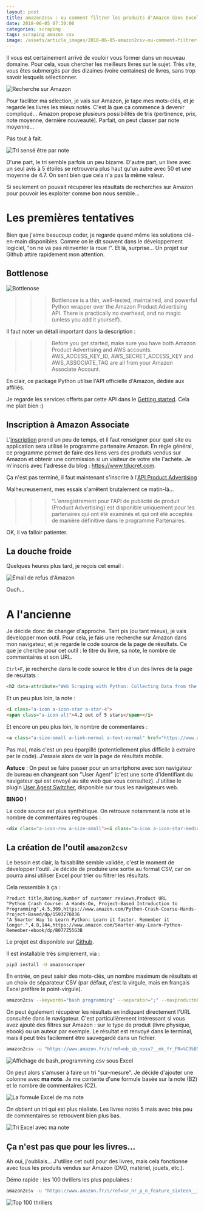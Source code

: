 ```yaml
---
layout: post
title: amazon2csv : ou comment filtrer les produits d'Amazon dans Excel
date: 2018-06-05 07:30:00
categories: scraping
tags: scraping amazon csv
image: /assets/article_images/2018-06-05-amazon2csv-ou-comment-filtrer-les-produits-d-amazon-dans-excel/bibliotheque.jpg
---
```


Il vous est certainement arrivé de vouloir vous former dans un nouveau domaine. Pour cela, vous chercher les meilleurs livres sur le sujet.
Très vite, vous êtes submergés par des dizaines (voire centaines) de livres, sans trop savoir lesquels sélectionner.

![Recherche sur Amazon](/assets/article_images/2018-06-05-amazon2csv-ou-comment-filtrer-les-produits-d-amazon-dans-excel/recherche_bash_programming.png)

Pour faciliter ma sélection, je vais sur Amazon, je tape mes mots-clés, et je regarde les livres les mieux notés.
C'est là que ça commence à devenir compliqué...
Amazon propose plusieurs possibilités de tris (pertinence, prix, note moyenne, dernière nouveauté).
Parfait, on peut classer par note moyenne...

Pas tout à fait.

![Tri sensé être par note](/assets/article_images/2018-06-05-amazon2csv-ou-comment-filtrer-les-produits-d-amazon-dans-excel/tri_bizarre.png)

D'une part, le tri semble parfois un peu bizarre.
D'autre part, un livre avec un seul avis à 5 étoiles se retrouvera plus haut qu'un autre avec 50 et une moyenne de 4.7.
On sent bien que cela n'a pas la même valeur.

Si seulement on pouvait récupérer les résultats de recherches sur Amazon pour pouvoir les exploiter comme bon nous semble...

# Les premières tentatives

Bien que j'aime beaucoup coder, je regarde quand même les solutions clé-en-main disponibles.
Comme on le dit souvent dans le développement logiciel, "on ne va pas réinventer la roue !".
Et là, surprise... Un projet sur Github attire rapidement mon attention.

## Bottlenose

![Bottlenose](/assets/article_images/2018-06-05-amazon2csv-ou-comment-filtrer-les-produits-d-amazon-dans-excel/bottlenose.png)

>>> Bottlenose is a thin, well-tested, maintained, and powerful Python wrapper over the Amazon Product Advertising API. There is practically no overhead, and no magic (unless you add it yourself).

Il faut noter un détail important dans la description :

>>> Before you get started, make sure you have both Amazon Product Advertising and AWS accounts. AWS_ACCESS_KEY_ID, AWS_SECRET_ACCESS_KEY and AWS_ASSOCIATE_TAG are all from your Amazon Associate Account.

En clair, ce package Python utilise l'API officielle d'Amazon, dédiée aux affiliés.

Je regarde les services offerts par cette API dans le [Getting started](https://docs.aws.amazon.com/AWSECommerceService/latest/DG/CHAP_GettingStarted.html). Cela me plait bien :)

## Inscription à Amazon Associate

L'[inscription](https://docs.aws.amazon.com/AWSECommerceService/latest/DG/becomingAssociate.html) prend un peu de temps, et il faut renseigner pour quel site ou application sera utilisé le programme partenaire Amazon. En règle général, ce programme permet de faire des liens vers des produits vendus sur Amazon et obtenir une commission si un visiteur de votre site l'achète.
Je m'inscris avec l'adresse du blog : https://www.tducret.com.

Ça n'est pas terminé, il faut maintenant s'inscrire à l'[API Product Advertising](https://docs.aws.amazon.com/AWSECommerceService/latest/DG/becomingDev.html)

Malheureusement, mes essais s'arrêtent brutalement ce matin-là...

>>> "L'enregistrement pour l'API de publicité de produit (Product Advertising) est disponible uniquement pour les partenaires qui ont été examinés et qui ont été acceptés de manière définitive dans le programme Partenaires.

OK, il va falloir patienter.

## La douche froide

Quelques heures plus tard, je reçois cet email :

![Email de refus d'Amazon](/assets/article_images/2018-06-05-amazon2csv-ou-comment-filtrer-les-produits-d-amazon-dans-excel/refus_amazon.png)

Ouch...

# A l'ancienne

Je décide donc de changer d'approche. Tant pis (ou tant mieux), je vais développer mon outil.
Pour cela, je fais une recherche sur Amazon dans mon navigateur, et je regarde le code source de la page de résultats.
Ce que je cherche pour cet outil : le titre du livre, sa note, le nombre de commentaires et son URL.

`Ctrl+F`, je recherche dans le code source le titre d'un des livres de la page de résultats :

```html
<h2 data-attribute="Web Scraping with Python: Collecting Data from the Modern Web" data-max-rows="0" class="a-size-medium s-inline  s-access-title  a-text-normal">Web Scraping with Python: Collecting Data from the Modern Web</h2>
```

Et un peu plus loin, la note :

```html
<i class="a-icon a-icon-star a-star-4">
<span class="a-icon-alt">4.2 out of 5 stars</span></i>
```

Et encore un peu plus loin, le nombre de commentaires :

```html
<a class="a-size-small a-link-normal a-text-normal" href="https://www.amazon.com/Web-Scraping-Python-Collecting-Modern/dp/1491910291/ref=sr_1_4?s=books&amp;ie=UTF8&amp;qid=1528108096&amp;sr=1-4&amp;keywords=python+scraping#customerReviews">51</a>
```

Pas mal, mais c'est un peu éparpillé (potentiellement plus difficile à extraire par le code).
J'essaie alors de voir la page de résultats mobile.

**Astuce** : On peut se faire passer pour un smartphone avec son navigateur de bureau en  changeant son "User Agent" (c'est une sorte d'identifiant du navigateur qui est envoyé au site web que vous consultez). J'utilise le plugin [User Agent Switcher](http://useragentswitcher.org/), disponible sur tous les navigateurs web.

**BINGO !**

Le code source est plus synthétique. On retrouve notamment la note et le nombre de commentaires regroupés :

```html
<div class="a-icon-row a-size-small"><i class="a-icon a-icon-star-medium a-star-medium-4-5"><span class="a-icon-alt">4.3 out of 5 stars</span></i><span> (142)</span></div>
```

##  La création de l'outil `amazon2csv`

Le besoin est clair, la faisabilité semble validée, c'est le moment de développer l'outil.
Je décide de produire une sortie au format CSV, car on pourra ainsi utiliser Excel pour trier ou filtrer les résultats.

Cela ressemble à ça :

```csv
Product title,Rating,Number of customer reviews,Product URL
"Python Crash Course: A Hands-On, Project-Based Introduction to Programming",4.5,309,https://www.amazon.com/Python-Crash-Course-Hands-Project-Based/dp/1593276036
"A Smarter Way to Learn Python: Learn it faster. Remember it longer.",4.8,144,https://www.amazon.com/Smarter-Way-Learn-Python-Remember-ebook/dp/B077Z55G3B
```

Le projet est disponible sur [Github](https://github.com/tducret/amazon-scraper-python).

Il est installable très simplement, via :

```bash
pip3 install -U amazonscraper
```

En entrée, on peut saisir des mots-clés, un nombre maximum de résultats et un choix de séparateur CSV (par défaut, c'est la virgule, mais en français Excel préfère le point-virgule).

```bash
amazon2csv --keywords="bash programming" --separator=";" --maxproductnb=2
```

On peut également récupérer les résultats en indiquant directement l'URL consultée dans le navigateur.
C'est particulièrement intéressant si vous avez ajouté des filtres sur Amazon : sur le type de produit (livre physique, ebook) ou un auteur par exemple.
Le résultat est renvoyé dans le terminal, mais il peut très facilement être sauvegardé dans un fichier.

```bash
amazon2csv -u "https://www.amazon.fr/s/ref=nb_sb_noss?__mk_fr_FR=%C3%85M%C3%85%C5%BD%C3%95%C3%91&url=search-alias%3Daps&field-keywords=bash+programming" --separator=";" > bash_programming.csv
```

![Affichage de bash_programming.csv sous Excel](/assets/article_images/2018-06-05-amazon2csv-ou-comment-filtrer-les-produits-d-amazon-dans-excel/tri_excel_nb_commentaires_bash_programming.png)

On peut alors s'amuser à faire un tri "sur-mesure". Je décide d'ajouter une colonne avec **ma note**.
Je me contente d'une formule basée sur la note (B2) et le nombre de commentaires (C2).

![La formule Excel de ma note](/assets/article_images/2018-06-05-amazon2csv-ou-comment-filtrer-les-produits-d-amazon-dans-excel/formule_excel_ma_note.png)

On obtient un tri qui est plus réaliste. Les livres notés 5 mais avec très peu de commentaires se retrouvent bien plus bas.

![Tri Excel avec ma note](/assets/article_images/2018-06-05-amazon2csv-ou-comment-filtrer-les-produits-d-amazon-dans-excel/tri_excel_ma_note_bash_programming.png)


## Ça n'est pas que pour les livres...

Ah oui, j'oubliais... J'utilise cet outil pour des livres, mais cela fonctionne avec tous les produits vendus sur Amazon (DVD, matériel, jouets, etc.).

Démo rapide : les 100 thrillers les plus populaires :

```bash
amazon2csv -u "https://www.amazon.fr/s/ref=sr_nr_p_n_feature_sixteen__11?fst=as%3Aoff&rh=n%3A405322%2Cp_n_binding_browse-bin%3A383376011%2Cp_n_feature_sixteen_browse-bin%3A5704749031&bbn=405322&ie=UTF8&qid=1528089053&rnid=5704717031" -m 100 --separator=";" > thriller.csv
```

![Top 100 thrillers](/assets/article_images/2018-06-05-amazon2csv-ou-comment-filtrer-les-produits-d-amazon-dans-excel/top_100_thrillers.png)
